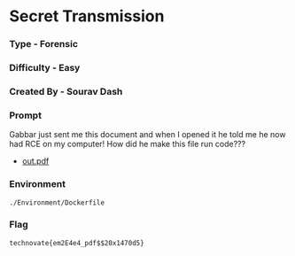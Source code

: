 # Secret Transmission

### Type - Forensic

### Difficulty - Easy

### Created By - Sourav Dash

### Prompt

Gabbar just sent me this document and when I opened it he told me he now had RCE on my computer! How did he make this file run code???

- [out.pdf](./out.pdf)

### Environment

`./Environment/Dockerfile`

### Flag

`technovate{em2E4e4_pdf$$20x1470d5}`
